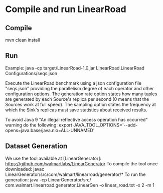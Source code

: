 # Compile and run LinearRoad

## Compile
mvn clean install

## Run
Example: java -cp target/LinearRoad-1.0.jar LinearRoad.LinearRoad Configurations/seqs.json

Execute the LinearRoad benchmark using a json configuration file "seqs.json" providing the parallelism degree of each operator and other configuration options. The generation rate option states how many tuples are generated by each Source's replica per second (0 means that the Sources work at full speed). The sampling option states the frequency at which the Sink's replicas must save statistics about received results.

To avoid Java 9 "An illegal reflective access operation has occurred" warning do the following:
export JAVA_TOOL_OPTIONS='--add-opens=java.base/java.nio=ALL-UNNAMED'

## Dataset Generation
We use the tool available at [LinearGenerator]: https://github.com/walmartlabs/LinearGenerator
To compile the tool once downloaded:
	javac LinearGenerator/src/com/walmart/linearroad/generator/*
To run the generation:
	java -cp LinearGenerator/src/ com.walmart.linearroad.generator.LinearGen -o linear_road.txt -x 2 -m 1
